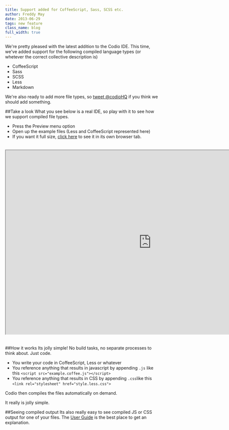 ```yaml
---
title: Support added for CoffeeScript, Sass, SCSS etc.
author: Freddy May
date: 2013-06-29
tags: new feature
class_name: blog
full_width: true
---
```


We're pretty pleased with the latest addition to the Codio IDE. This time, we've added support for the following compiled language types (or whetever the correct collective description is)

- CoffeeScript
- Sass
- SCSS
- Less
- Markdown

We're also ready to add more file types, so [tweet @codioHQ](http://twitter.com/CodioHQ) if you think we should add something.

##Take a look
What you see below is a real IDE, so play with it to see how we support compiled file types. 

- Press the Preview menu option
- Open up the example files (Less and CoffeeScript represented here)
- If you want it full size, <a href="https://codio.com/codio/CompilingExample/tree/app/example.coffee" target="_blank">click here</a> to see it in its own browser tab.

<iframe width="950" height="600" src="https://codio.com/codio/CompilingExample/tree/app/example.coffee" style="margin:20px 0;"></iframe>

##How it works
Its jolly simple! No build tasks, no separate processes to think about. Just code.

- You write your code in CoffeeScript, Less or whatever
- You reference anything that results in javascript by appending `.js` like this `<script src="example.coffee.js"></script>`
- You reference anything that results in CSS by appending `.css`like this `<link rel="stylesheet" href="style.less.css">`

Codio then compiles the files automatically on demand.

It really is jolly simple.

##Seeing compiled output
Its also really easy to see compiled JS or CSS output for one of your files. The [User Guide](/docs/compiling/one-file/) is the best place to get an explanation.